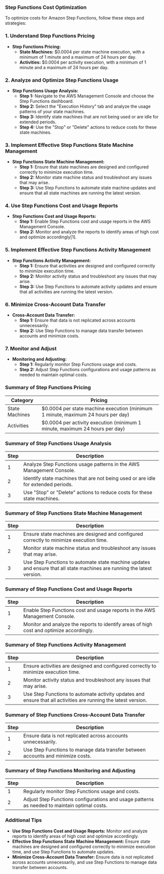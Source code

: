 ### Step Functions Cost Optimization

To optimize costs for Amazon Step Functions, follow these steps and strategies:

### 1. Understand Step Functions Pricing

- **Step Functions Pricing:**
  - **State Machines:** $0.0004 per state machine execution, with a minimum of 1 minute and a maximum of 24 hours per day.
  - **Activities:** $0.0004 per activity execution, with a minimum of 1 minute and a maximum of 24 hours per day.

### 2. Analyze and Optimize Step Functions Usage

- **Step Functions Usage Analysis:**
  - **Step 1:** Navigate to the AWS Management Console and choose the Step Functions dashboard.
  - **Step 2:** Select the "Execution History" tab and analyze the usage patterns of your state machines.
  - **Step 3:** Identify state machines that are not being used or are idle for extended periods.
  - **Step 4:** Use the "Stop" or "Delete" actions to reduce costs for these state machines.

### 3. Implement Effective Step Functions State Machine Management

- **Step Functions State Machine Management:**
  - **Step 1:** Ensure that state machines are designed and configured correctly to minimize execution time.
  - **Step 2:** Monitor state machine status and troubleshoot any issues that may arise.
  - **Step 3:** Use Step Functions to automate state machine updates and ensure that all state machines are running the latest version.

### 4. Use Step Functions Cost and Usage Reports

- **Step Functions Cost and Usage Reports:**
  - **Step 1:** Enable Step Functions cost and usage reports in the AWS Management Console.
  - **Step 2:** Monitor and analyze the reports to identify areas of high cost and optimize accordingly[1].

### 5. Implement Effective Step Functions Activity Management

- **Step Functions Activity Management:**
  - **Step 1:** Ensure that activities are designed and configured correctly to minimize execution time.
  - **Step 2:** Monitor activity status and troubleshoot any issues that may arise.
  - **Step 3:** Use Step Functions to automate activity updates and ensure that all activities are running the latest version.

### 6. Minimize Cross-Account Data Transfer

- **Cross-Account Data Transfer:**
  - **Step 1:** Ensure that data is not replicated across accounts unnecessarily.
  - **Step 2:** Use Step Functions to manage data transfer between accounts and minimize costs.

### 7. Monitor and Adjust

- **Monitoring and Adjusting:**
  - **Step 1:** Regularly monitor Step Functions usage and costs.
  - **Step 2:** Adjust Step Functions configurations and usage patterns as needed to maintain optimal costs.

### Summary of Step Functions Pricing

| Category | Pricing |
| --- | --- |
| State Machines | $0.0004 per state machine execution (minimum 1 minute, maximum 24 hours per day) |
| Activities | $0.0004 per activity execution (minimum 1 minute, maximum 24 hours per day) |

### Summary of Step Functions Usage Analysis

| Step | Description |
| --- | --- |
| 1 | Analyze Step Functions usage patterns in the AWS Management Console. |
| 2 | Identify state machines that are not being used or are idle for extended periods. |
| 3 | Use "Stop" or "Delete" actions to reduce costs for these state machines. |

### Summary of Step Functions State Machine Management

| Step | Description |
| --- | --- |
| 1 | Ensure state machines are designed and configured correctly to minimize execution time. |
| 2 | Monitor state machine status and troubleshoot any issues that may arise. |
| 3 | Use Step Functions to automate state machine updates and ensure that all state machines are running the latest version. |

### Summary of Step Functions Cost and Usage Reports

| Step | Description |
| --- | --- |
| 1 | Enable Step Functions cost and usage reports in the AWS Management Console. |
| 2 | Monitor and analyze the reports to identify areas of high cost and optimize accordingly. |

### Summary of Step Functions Activity Management

| Step | Description |
| --- | --- |
| 1 | Ensure activities are designed and configured correctly to minimize execution time. |
| 2 | Monitor activity status and troubleshoot any issues that may arise. |
| 3 | Use Step Functions to automate activity updates and ensure that all activities are running the latest version. |

### Summary of Step Functions Cross-Account Data Transfer

| Step | Description |
| --- | --- |
| 1 | Ensure data is not replicated across accounts unnecessarily. |
| 2 | Use Step Functions to manage data transfer between accounts and minimize costs. |

### Summary of Step Functions Monitoring and Adjusting

| Step | Description |
| --- | --- |
| 1 | Regularly monitor Step Functions usage and costs. |
| 2 | Adjust Step Functions configurations and usage patterns as needed to maintain optimal costs. |

### Additional Tips

- **Use Step Functions Cost and Usage Reports:** Monitor and analyze reports to identify areas of high cost and optimize accordingly.
- **Effective Step Functions State Machine Management:** Ensure state machines are designed and configured correctly to minimize execution time, and use Step Functions to automate updates.
- **Minimize Cross-Account Data Transfer:** Ensure data is not replicated across accounts unnecessarily, and use Step Functions to manage data transfer between accounts.
